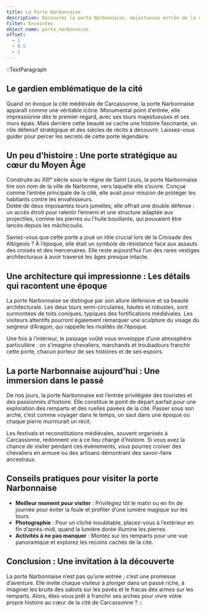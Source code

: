 ```yaml
---
title: La Porte Narbonnaise
description: Découvrez la porte Narbonnaise, majestueuse entrée de la cité de Carcassonne. Plongez dans son histoire, admirez son architecture et préparez votre visite !
filter: Enceintes
object_name: porte_narbonnaise
offset:
  - 1
  - 0.5
  - 1
---
```



::TextParagraph
## Le gardien emblématique de la cité
Quand on évoque la cité médiévale de Carcassonne, la porte Narbonnaise apparaît comme une véritable icône. Monumental point d’entrée, elle impressionne dès le premier regard, avec ses tours majestueuses et ses murs épais. Mais derrière cette beauté se cache une histoire fascinante, un rôle défensif stratégique et des siècles de récits à découvrir. Laissez-vous guider pour percer les secrets de cette porte légendaire.


## Un peu d’histoire : Une porte stratégique au cœur du Moyen Âge
Construite au XIIIᵉ siècle sous le règne de Saint Louis, la porte Narbonnaise tire son nom de la ville de Narbonne, vers laquelle elle s’ouvre. Conçue comme l’entrée principale de la cité, elle avait pour mission de protéger les habitants contre les envahisseurs.  
Dotée de deux imposantes tours jumelles, elle offrait une double défense : un accès étroit pour ralentir l’ennemi et une structure adaptée aux projectiles, comme les pierres ou l’huile bouillante, qui pouvaient être lancés depuis les mâchicoulis.

Saviez-vous que cette porte a joué un rôle crucial lors de la Croisade des Albigeois ? À l’époque, elle était un symbole de résistance face aux assauts des croisés et des mercenaires. Elle reste aujourd’hui l’un des rares vestiges architecturaux à avoir traversé les âges presque intacte.

## Une architecture qui impressionne : Les détails qui racontent une époque
La porte Narbonnaise se distingue par son allure défensive et sa beauté architecturale. Les deux tours semi-circulaires, hautes et robustes, sont surmontées de toits coniques, typiques des fortifications médiévales. Les visiteurs attentifs pourront également remarquer une sculpture du visage du seigneur d’Aragon, qui rappelle les rivalités de l’époque.

Une fois à l’intérieur, le passage voûté vous enveloppe d’une atmosphère particulière : on s’imagine chevaliers, marchands et troubadours franchir cette porte, chacun porteur de ses histoires et de ses espoirs.


## La porte Narbonnaise aujourd’hui : Une immersion dans le passé
De nos jours, la porte Narbonnaise est l’entrée privilégiée des touristes et des passionnés d’histoire. Elle constitue le point de départ parfait pour une exploration des remparts et des ruelles pavées de la cité. Passer sous son arche, c’est comme voyager dans le temps, un saut dans une époque où chaque pierre murmurait un récit.

Les festivals et reconstitutions médiévales, souvent organisés à Carcassonne, redonnent vie à ce lieu chargé d’histoire. Si vous avez la chance de visiter pendant ces événements, vous pourrez croiser des chevaliers en armure ou des artisans démontrant des savoir-faire ancestraux.


## Conseils pratiques pour visiter la porte Narbonnaise
- **Meilleur moment pour visiter** : Privilégiez tôt le matin ou en fin de journée pour éviter la foule et profiter d’une lumière magique sur les tours.
- **Photographie** : Pour un cliché inoubliable, placez-vous à l’extérieur en fin d’après-midi, quand la lumière dorée illumine les pierres.
- **Activités à ne pas manquer** : Montez sur les remparts pour une vue panoramique et explorez les recoins cachés de la cité.

## Conclusion : Une invitation à la découverte
La porte Narbonnaise n’est pas qu’une entrée ; c’est une promesse d’aventure. Elle invite chaque visiteur à plonger dans un passé riche, à imaginer les bruits des sabots sur les pavés et le fracas des armes sur les remparts. Alors, êtes-vous prêt à franchir ses arches pour vivre votre propre histoire au cœur de la cité de Carcassonne ?
::